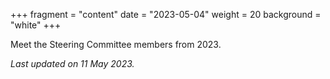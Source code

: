 +++
fragment = "content"
date = "2023-05-04"
weight = 20
background = "white"
+++

Meet the Steering Committee members from 2023.

_Last updated on 11 May 2023._
